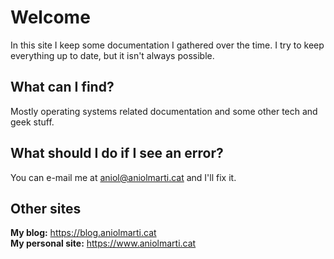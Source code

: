 # Welcome
In this site I keep some documentation I gathered over the time. I try to keep everything up to date, but it isn't always possible.

## What can I find?
Mostly operating systems related documentation and some other tech and geek stuff.

## What should I do if I see an error?
You can e-mail me at <aniol@aniolmarti.cat> and I'll fix it.

## Other sites
**My blog:** <https://blog.aniolmarti.cat>  
**My personal site:** <https://www.aniolmarti.cat>
